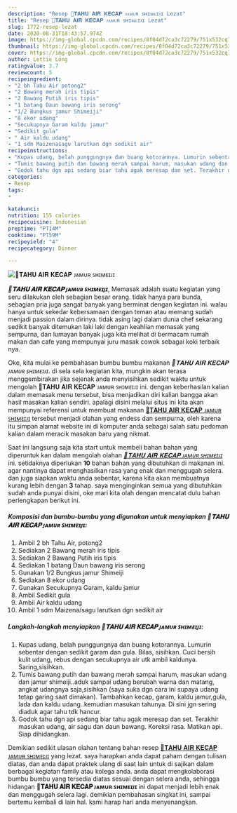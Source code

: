 ```yaml
---
description: "Resep 🌿𝐓𝐀𝐇𝐔 𝐀𝐈𝐑 𝐊𝐄𝐂𝐀𝐏 ᴊᴀᴍᴜʀ ꜱʜɪᴍᴇɪᴊɪ Lezat"
title: "Resep 🌿𝐓𝐀𝐇𝐔 𝐀𝐈𝐑 𝐊𝐄𝐂𝐀𝐏 ᴊᴀᴍᴜʀ ꜱʜɪᴍᴇɪᴊɪ Lezat"
slug: 1772-resep-lezat
date: 2020-08-31T18:43:57.974Z
image: https://img-global.cpcdn.com/recipes/8f04d72ca3c72279/751x532cq70/🌿𝐓𝐀𝐇𝐔-𝐀𝐈𝐑-𝐊𝐄𝐂𝐀𝐏-ᴊᴀᴍᴜʀ-ꜱʜɪᴍᴇɪᴊɪ-foto-resep-utama.jpg
thumbnail: https://img-global.cpcdn.com/recipes/8f04d72ca3c72279/751x532cq70/🌿𝐓𝐀𝐇𝐔-𝐀𝐈𝐑-𝐊𝐄𝐂𝐀𝐏-ᴊᴀᴍᴜʀ-ꜱʜɪᴍᴇɪᴊɪ-foto-resep-utama.jpg
cover: https://img-global.cpcdn.com/recipes/8f04d72ca3c72279/751x532cq70/🌿𝐓𝐀𝐇𝐔-𝐀𝐈𝐑-𝐊𝐄𝐂𝐀𝐏-ᴊᴀᴍᴜʀ-ꜱʜɪᴍᴇɪᴊɪ-foto-resep-utama.jpg
author: Lettie Long
ratingvalue: 3.7
reviewcount: 5
recipeingredient:
- "2 bh Tahu Air potong2"
- "2 Bawang merah iris tipis"
- "2 Bawang Putih iris tipis"
- "1 batang Daun bawang iris serong"
- "1/2 Bungkus jamur Shimeiji"
- "8 ekor udang"
- "Secukupnya Garam kaldu jamur"
- "Sedikit gula"
- " Air kaldu udang"
- "1 sdm Maizenasagu larutkan dgn sedikit air"
recipeinstructions:
- "Kupas udang, belah punggungnya dan buang kotorannya. Lumurin sebentar dengan sedikit garam dan gula. Bilas, sisihkan. Cuci bersih kulit udang, rebus dengan secukupnya air utk ambil kaldunya. Saring,sisihkan."
- "Tumis bawang putih dan bawang merah sampai harum, masukan udang dan jamur shimeiji..aduk sampai udang berubah warna dan matang, angkat udangnya saja,sisihkan (saya suka dgn cara ini supaya udang tetap garing saat dimakan). Tambahkan kecap, garam, kaldu jamur,gula, lada dan kaldu udang..kemudian masukan tahunya. Di sini jgn sering diaduk agar tahu tdk hancur."
- "Godok tahu dgn api sedang biar tahu agak meresap dan set. Terakhir masukan udang, air sagu dan daun bawang. Koreksi rasa. Matikan api. Siap dihidangkan."
categories:
- Resep
tags:
- 

katakunci:  
nutrition: 155 calories
recipecuisine: Indonesian
preptime: "PT14M"
cooktime: "PT59M"
recipeyield: "4"
recipecategory: Dinner

---
```



![🌿𝐓𝐀𝐇𝐔 𝐀𝐈𝐑 𝐊𝐄𝐂𝐀𝐏 ᴊᴀᴍᴜʀ ꜱʜɪᴍᴇɪᴊɪ](https://img-global.cpcdn.com/recipes/8f04d72ca3c72279/751x532cq70/🌿𝐓𝐀𝐇𝐔-𝐀𝐈𝐑-𝐊𝐄𝐂𝐀𝐏-ᴊᴀᴍᴜʀ-ꜱʜɪᴍᴇɪᴊɪ-foto-resep-utama.jpg)

<b><i>🌿𝐓𝐀𝐇𝐔 𝐀𝐈𝐑 𝐊𝐄𝐂𝐀𝐏 ᴊᴀᴍᴜʀ ꜱʜɪᴍᴇɪᴊɪ</i></b>, Memasak adalah suatu kegiatan yang seru dilakukan oleh sebagian besar orang. tidak hanya para bunda, sebagian pria juga sangat banyak yang berminat dengan kegiatan ini. walau hanya untuk sekedar kebersamaan dengan teman atau memang sudah menjadi passion dalam dirinya. tidak asing lagi dalam dunia chef sekarang sedikit banyak ditemukan laki laki dengan keahlian memasak yang sempurna, dan lumayan banyak juga kita melihat di bermacam rumah makan dan cafe yang mempunyai juru masak cowok sebagai koki terbaik nya.

Oke, kita mulai ke pembahasan bumbu bumbu makanan <i>🌿𝐓𝐀𝐇𝐔 𝐀𝐈𝐑 𝐊𝐄𝐂𝐀𝐏 ᴊᴀᴍᴜʀ ꜱʜɪᴍᴇɪᴊɪ</i>. di sela sela kegiatan kita, mungkin akan terasa menggembirakan jika sejenak anda menyisihkan sedikit waktu untuk mengolah 🌿𝐓𝐀𝐇𝐔 𝐀𝐈𝐑 𝐊𝐄𝐂𝐀𝐏 ᴊᴀᴍᴜʀ ꜱʜɪᴍᴇɪᴊɪ ini. dengan keberhasilan kalian dalam memasak menu tersebut, bisa menjadikan diri kalian bangga akan hasil masakan kalian sendiri. apalagi disini melalui situs ini kita akan mempunyai referensi untuk membuat makanan <u>🌿𝐓𝐀𝐇𝐔 𝐀𝐈𝐑 𝐊𝐄𝐂𝐀𝐏 ᴊᴀᴍᴜʀ ꜱʜɪᴍᴇɪᴊɪ</u> tersebut menjadi olahan yang endess dan sempurna, oleh karena itu simpan alamat website ini di komputer anda sebagai salah satu pedoman kalian dalam meracik masakan baru yang nikmat.




Saat ini langsung saja kita start untuk membeli bahan bahan yang diperuntuk kan dalam mengolah olahan <u><i>🌿𝐓𝐀𝐇𝐔 𝐀𝐈𝐑 𝐊𝐄𝐂𝐀𝐏 ᴊᴀᴍᴜʀ ꜱʜɪᴍᴇɪᴊɪ</i></u> ini. setidaknya diperlukan <b>10</b> bahan bahan yang dibutuhkan di makanan ini. agar nantinya dapat menghasilkan rasa yang enak dan menggugah selera. dan juga siapkan waktu anda sebentar, karena kita akan membuatnya kurang lebih dengan <b>3</b> tahap. saya menginginkan semua yang dibutuhkan sudah anda punyai disini, oke mari kita olah dengan mencatat dulu bahan perlengkapan berikut ini.

<!--inarticleads1-->

##### Komposisi dan bumbu-bumbu yang digunakan untuk menyiapkan 🌿𝐓𝐀𝐇𝐔 𝐀𝐈𝐑 𝐊𝐄𝐂𝐀𝐏 ᴊᴀᴍᴜʀ ꜱʜɪᴍᴇɪᴊɪ:

1. Ambil 2 bh Tahu Air, potong2
1. Sediakan 2 Bawang merah iris tipis
1. Sediakan 2 Bawang Putih iris tipis
1. Sediakan 1 batang Daun bawang iris serong
1. Gunakan 1/2 Bungkus jamur Shimeiji
1. Sediakan 8 ekor udang
1. Gunakan Secukupnya Garam, kaldu jamur
1. Ambil Sedikit gula
1. Ambil  Air kaldu udang
1. Ambil 1 sdm Maizena/sagu larutkan dgn sedikit air




<!--inarticleads2-->

##### Langkah-langkah menyiapkan 🌿𝐓𝐀𝐇𝐔 𝐀𝐈𝐑 𝐊𝐄𝐂𝐀𝐏 ᴊᴀᴍᴜʀ ꜱʜɪᴍᴇɪᴊɪ:

1. Kupas udang, belah punggungnya dan buang kotorannya. Lumurin sebentar dengan sedikit garam dan gula. Bilas, sisihkan. Cuci bersih kulit udang, rebus dengan secukupnya air utk ambil kaldunya. Saring,sisihkan.
1. Tumis bawang putih dan bawang merah sampai harum, masukan udang dan jamur shimeiji..aduk sampai udang berubah warna dan matang, angkat udangnya saja,sisihkan (saya suka dgn cara ini supaya udang tetap garing saat dimakan). Tambahkan kecap, garam, kaldu jamur,gula, lada dan kaldu udang..kemudian masukan tahunya. Di sini jgn sering diaduk agar tahu tdk hancur.
1. Godok tahu dgn api sedang biar tahu agak meresap dan set. Terakhir masukan udang, air sagu dan daun bawang. Koreksi rasa. Matikan api. Siap dihidangkan.




Demikian sedikit ulasan olahan tentang bahan resep <u>🌿𝐓𝐀𝐇𝐔 𝐀𝐈𝐑 𝐊𝐄𝐂𝐀𝐏 ᴊᴀᴍᴜʀ ꜱʜɪᴍᴇɪᴊɪ</u> yang lezat. saya harapkan anda dapat paham dengan tulisan diatas, dan anda dapat praktek ulang di saat lain untuk di sajikan dalam berbagai kegiatan family atau kolega anda. anda dapat mengkolaborasi bumbu bumbu yang tersedia diatas sesuai dengan selera anda, sehingga hidangan <b>🌿𝐓𝐀𝐇𝐔 𝐀𝐈𝐑 𝐊𝐄𝐂𝐀𝐏 ᴊᴀᴍᴜʀ ꜱʜɪᴍᴇɪᴊɪ</b> ini dapat menjadi lebih enak dan menggugah selera lagi. demikian pembahasan singkat ini, sampai bertemu kembali di lain hal. kami harap hari anda menyenangkan.
